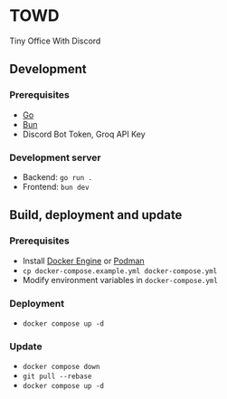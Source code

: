 # TOWD
Tiny Office With Discord

## Development
### Prerequisites
- [Go](https://go.dev/)
- [Bun](https://bun.sh/)
- Discord Bot Token, Groq API Key

### Development server
- Backend: `go run .`
- Frontend: `bun dev`

## Build, deployment and update
### Prerequisites
- Install [Docker Engine](https://docs.docker.com/engine/install/) or [Podman](https://podman.io/)
- `cp docker-compose.example.yml docker-compose.yml`
- Modify environment variables in `docker-compose.yml`

### Deployment
- `docker compose up -d`

### Update
- `docker compose down`
- `git pull --rebase`
- `docker compose up -d`